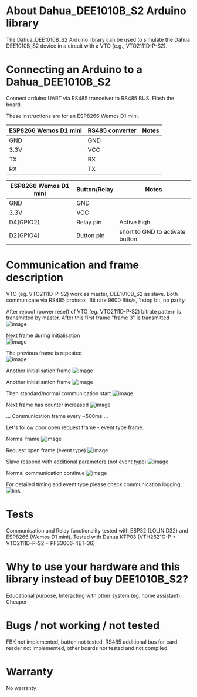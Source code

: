 # About Dahua_DEE1010B_S2 Arduino library
The Dahua_DEE1010B_S2 Arduino library can be used to simulate the Dahua DEE1010B_S2 device in a circuit with a VTO (e.g., VTO2111D-P-S2).

# Connecting an Arduino to a Dahua_DEE1010B_S2
Connect arduino UART via RS485 tranceiver to RS485 BUS. Flash the board. 

These instructions are for an ESP8266 Wemos D1 mini.

|ESP8266 Wemos D1 mini|RS485 converter|Notes|
|-------|------|-----|
|GND    |GND| |
|3.3V|VCC| |
|TX|RX| |
|RX|TX| |

|ESP8266 Wemos D1 mini|Button/Relay|Notes|
|-------|------|-----|
|GND    |GND| |
|3.3V|VCC| |
|D4(GPIO2)|Relay pin|Active high|
|D2(GPIO4)|Button pin|short to GND to activate button|

# Communication and frame description
VTO (eg. VTO2111D-P-S2) work as master, DEE1010B_S2 as slave. Both communicate via RS485 protocol, Bit rate 9600 Bits/s, 1 stop bit, no parity.

After reboot (power reset) of VTO (eg. VTO2111D-P-S2) bitrate pattern is transmitted by master. After this first frame "frame 3" is transmitted
![image](https://github.com/mrmdudek/Dahua-DEE1010B-S2/assets/57598064/f26f26bd-7154-4f3e-84dd-61e3b74f839c)

Next frame during initialisation 	
![image](https://github.com/mrmdudek/Dahua-DEE1010B-S2/assets/57598064/c9873d15-4ac9-497a-813f-4c244387dd99)

The previous frame is repeated	
![image](https://github.com/mrmdudek/Dahua-DEE1010B-S2/assets/57598064/68a1682b-ba19-417e-988d-818680ca1a29)

Another initialisation frame
![image](https://github.com/mrmdudek/Dahua-DEE1010B-S2/assets/57598064/40026cb3-cdc8-4ccd-a0ad-5f11813a7935)

Another initialisation frame
![image](https://github.com/mrmdudek/Dahua-DEE1010B-S2/assets/57598064/42485863-0949-4aac-8150-2ed8370137bc)

Then standard/normal communication start
![image](https://github.com/mrmdudek/Dahua-DEE1010B-S2/assets/57598064/d64ed0e3-116a-4d6c-bf1a-217b5cf3a6ad)

Next frame has counter increased
![image](https://github.com/mrmdudek/Dahua-DEE1010B-S2/assets/57598064/39420de1-6d0d-4143-99a0-a9552d8d71b0)

...
Communication frame every ~500ms
...

Let's follow door open request frame - event type frame. 

Normal frame
![image](https://github.com/mrmdudek/Dahua-DEE1010B-S2/assets/57598064/7cfde598-522e-4ad0-94b4-f23374fdb440)

Request open frame (event type)
![image](https://github.com/mrmdudek/Dahua-DEE1010B-S2/assets/57598064/b0a0455b-92bb-49a3-a5f2-7fe71f687bec)

Slave respond with additional parameters (not event type)
![image](https://github.com/mrmdudek/Dahua-DEE1010B-S2/assets/57598064/270ba52b-d6a6-44ec-9d3e-c9947a013ad1)

Normal communication continue
![image](https://github.com/mrmdudek/Dahua-DEE1010B-S2/assets/57598064/10dae439-6ec5-4ce7-ba8a-57acfef1dc57)

For detailed timing and event type please check communication logging: 
![link](https://github.com/mrmdudek/Dahua-DEE1010B-S2/tree/main/Communication%20logging)

# Tests
Communication and Relay functionality tested with ESP32 (LOLIN D32) and ESP8266 (Wemos D1 mini). Tested with Dahua KTP03 (VTH2621G-P + VTO2111D-P-S2 + PFS3006-4ET-36)

# Why to use your hardware and this library instead of buy DEE1010B_S2?
Educational purpose, Interacting with other system (eg. home assistant), Cheaper

# Bugs / not working / not tested
FBK not implemented, 
button not tested, 
RS485 additional bus for card reader not implemented,
other boards not tested and not compiled

# Warranty
No warranty

